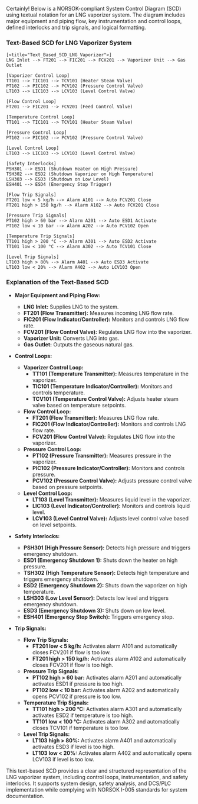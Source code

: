 Certainly! Below is a NORSOK-compliant System Control Diagram (SCD) using textual notation for an LNG vaporizer system. The diagram includes major equipment and piping flow, key instrumentation and control loops, defined interlocks and trip signals, and logical formatting.

### Text-Based SCD for LNG Vaporizer System

```
[<title="Text_Based_SCD_LNG_Vaporizer">]
LNG Inlet --> FT201 --> FIC201 --> FCV201 --> Vaporizer Unit --> Gas Outlet

[Vaporizer Control Loop]
TT101 --> TIC101 --> TCV101 (Heater Steam Valve)
PT102 --> PIC102 --> PCV102 (Pressure Control Valve)
LT103 --> LIC103 --> LCV103 (Level Control Valve)

[Flow Control Loop]
FT201 --> FIC201 --> FCV201 (Feed Control Valve)

[Temperature Control Loop]
TT101 --> TIC101 --> TCV101 (Heater Steam Valve)

[Pressure Control Loop]
PT102 --> PIC102 --> PCV102 (Pressure Control Valve)

[Level Control Loop]
LT103 --> LIC103 --> LCV103 (Level Control Valve)

[Safety Interlocks]
PSH301 --> ESD1 (Shutdown Heater on High Pressure)
TSH302 --> ESD2 (Shutdown Vaporizer on High Temperature)
LSH303 --> ESD3 (Shutdown on Low Level)
ESH401 --> ESD4 (Emergency Stop Trigger)

[Flow Trip Signals]
FT201 low < 5 kg/h --> Alarm A101 --> Auto FCV201 Close
FT201 high > 150 kg/h --> Alarm A102 --> Auto FCV201 Close

[Pressure Trip Signals]
PT102 high > 60 bar --> Alarm A201 --> Auto ESD1 Activate
PT102 low < 10 bar --> Alarm A202 --> Auto PCV102 Open

[Temperature Trip Signals]
TT101 high > 200 °C --> Alarm A301 --> Auto ESD2 Activate
TT101 low < 100 °C --> Alarm A302 --> Auto TCV101 Close

[Level Trip Signals]
LT103 high > 80% --> Alarm A401 --> Auto ESD3 Activate
LT103 low < 20% --> Alarm A402 --> Auto LCV103 Open
```

### Explanation of the Text-Based SCD

- **Major Equipment and Piping Flow:**
  - **LNG Inlet:** Supplies LNG to the system.
  - **FT201 (Flow Transmitter):** Measures incoming LNG flow rate.
  - **FIC201 (Flow Indicator/Controller):** Monitors and controls LNG flow rate.
  - **FCV201 (Flow Control Valve):** Regulates LNG flow into the vaporizer.
  - **Vaporizer Unit:** Converts LNG into gas.
  - **Gas Outlet:** Outputs the gaseous natural gas.

- **Control Loops:**
  - **Vaporizer Control Loop:**
    - **TT101 (Temperature Transmitter):** Measures temperature in the vaporizer.
    - **TIC101 (Temperature Indicator/Controller):** Monitors and controls temperature.
    - **TCV101 (Temperature Control Valve):** Adjusts heater steam valve based on temperature setpoints.
  - **Flow Control Loop:**
    - **FT201 (Flow Transmitter):** Measures LNG flow rate.
    - **FIC201 (Flow Indicator/Controller):** Monitors and controls LNG flow rate.
    - **FCV201 (Flow Control Valve):** Regulates LNG flow into the vaporizer.
  - **Pressure Control Loop:**
    - **PT102 (Pressure Transmitter):** Measures pressure in the vaporizer.
    - **PIC102 (Pressure Indicator/Controller):** Monitors and controls pressure.
    - **PCV102 (Pressure Control Valve):** Adjusts pressure control valve based on pressure setpoints.
  - **Level Control Loop:**
    - **LT103 (Level Transmitter):** Measures liquid level in the vaporizer.
    - **LIC103 (Level Indicator/Controller):** Monitors and controls liquid level.
    - **LCV103 (Level Control Valve):** Adjusts level control valve based on level setpoints.

- **Safety Interlocks:**
  - **PSH301 (High Pressure Sensor):** Detects high pressure and triggers emergency shutdown.
  - **ESD1 (Emergency Shutdown 1):** Shuts down the heater on high pressure.
  - **TSH302 (High Temperature Sensor):** Detects high temperature and triggers emergency shutdown.
  - **ESD2 (Emergency Shutdown 2):** Shuts down the vaporizer on high temperature.
  - **LSH303 (Low Level Sensor):** Detects low level and triggers emergency shutdown.
  - **ESD3 (Emergency Shutdown 3):** Shuts down on low level.
  - **ESH401 (Emergency Stop Switch):** Triggers emergency stop.

- **Trip Signals:**
  - **Flow Trip Signals:**
    - **FT201 low < 5 kg/h:** Activates alarm A101 and automatically closes FCV201 if flow is too low.
    - **FT201 high > 150 kg/h:** Activates alarm A102 and automatically closes FCV201 if flow is too high.
  - **Pressure Trip Signals:**
    - **PT102 high > 60 bar:** Activates alarm A201 and automatically activates ESD1 if pressure is too high.
    - **PT102 low < 10 bar:** Activates alarm A202 and automatically opens PCV102 if pressure is too low.
  - **Temperature Trip Signals:**
    - **TT101 high > 200 °C:** Activates alarm A301 and automatically activates ESD2 if temperature is too high.
    - **TT101 low < 100 °C:** Activates alarm A302 and automatically closes TCV101 if temperature is too low.
  - **Level Trip Signals:**
    - **LT103 high > 80%:** Activates alarm A401 and automatically activates ESD3 if level is too high.
    - **LT103 low < 20%:** Activates alarm A402 and automatically opens LCV103 if level is too low.

This text-based SCD provides a clear and structured representation of the LNG vaporizer system, including control loops, instrumentation, and safety interlocks. It supports system design, safety analysis, and DCS/PLC implementation while complying with NORSOK I-005 standards for system documentation.
